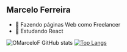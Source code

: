 ## Marcelo Ferreira

- 🔭 Fazendo páginas Web como Freelancer
- 🌱 Estudando React

![OMarceloF GitHub stats](https://github-readme-stats.vercel.app/api?username=OMarceloF&show_icons=true&theme=radical)
[![Top Langs](https://github-readme-stats.vercel.app/api/top-langs/?username=OMarceloF)](https://github.com/OMarceloF/github-readme-stats)
